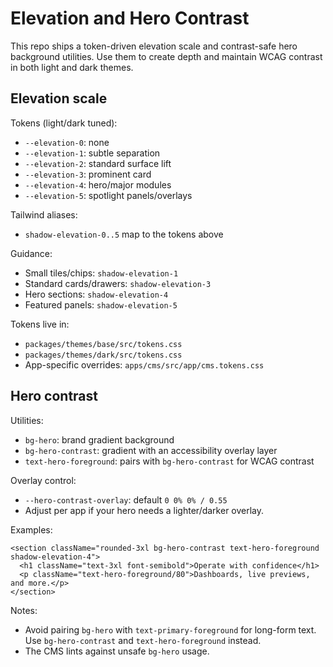 # Elevation and Hero Contrast

This repo ships a token-driven elevation scale and contrast-safe hero background utilities. Use them to create depth and maintain WCAG contrast in both light and dark themes.

## Elevation scale

Tokens (light/dark tuned):
- `--elevation-0`: none
- `--elevation-1`: subtle separation
- `--elevation-2`: standard surface lift
- `--elevation-3`: prominent card
- `--elevation-4`: hero/major modules
- `--elevation-5`: spotlight panels/overlays

Tailwind aliases:
- `shadow-elevation-0..5` map to the tokens above

Guidance:
- Small tiles/chips: `shadow-elevation-1`
- Standard cards/drawers: `shadow-elevation-3`
- Hero sections: `shadow-elevation-4`
- Featured panels: `shadow-elevation-5`

Tokens live in:
- `packages/themes/base/src/tokens.css`
- `packages/themes/dark/src/tokens.css`
- App-specific overrides: `apps/cms/src/app/cms.tokens.css`

## Hero contrast

Utilities:
- `bg-hero`: brand gradient background
- `bg-hero-contrast`: gradient with an accessibility overlay layer
- `text-hero-foreground`: pairs with `bg-hero-contrast` for WCAG contrast

Overlay control:
- `--hero-contrast-overlay`: default `0 0% 0% / 0.55`
- Adjust per app if your hero needs a lighter/darker overlay.

Examples:

```tsx
<section className="rounded-3xl bg-hero-contrast text-hero-foreground shadow-elevation-4">
  <h1 className="text-3xl font-semibold">Operate with confidence</h1>
  <p className="text-hero-foreground/80">Dashboards, live previews, and more.</p>
</section>
```

Notes:
- Avoid pairing `bg-hero` with `text-primary-foreground` for long-form text. Use `bg-hero-contrast` and `text-hero-foreground` instead.
- The CMS lints against unsafe `bg-hero` usage.


